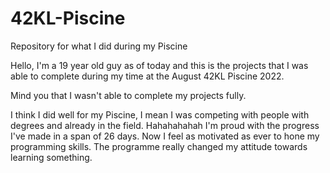 # 42KL-Piscine
Repository for what I did during my Piscine

Hello, I'm a 19 year old guy as of today and this is the projects that I was able to complete during my time at the August 42KL Piscine 2022.

Mind you that I wasn't able to complete my projects fully.

I think I did well for my Piscine, I mean I was competing with people with degrees and already in the field.  Hahahahahah I'm proud with the progress I've made in a span of 26 days. Now I feel as motivated as ever to hone my programming skills. The programme really changed my attitude towards learning something. 
